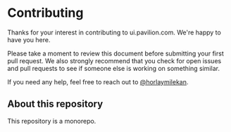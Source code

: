 # Contributing

Thanks for your interest in contributing to ui.pavilion.com. We're happy to have you here.

Please take a moment to review this document before submitting your first pull request. We also strongly recommend that you check for open issues and pull requests to see if someone else is working on something similar.

If you need any help, feel free to reach out to [@horlaymilekan](https://twitter.com/horlaymilekan).

## About this repository

This repository is a monorepo.
